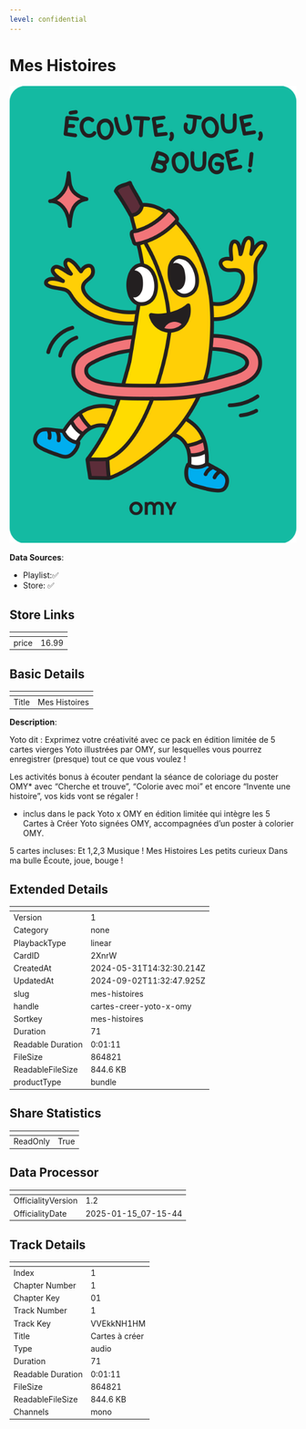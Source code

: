 ```yaml
---
level: confidential
---
```

# Mes Histoires

![card_[2XnrW].png](../../img/cards/card_[2XnrW].png)

**Data Sources**: 

- Playlist:✅
- Store: ✅


## Store Links

| <!-- --> | <!-- --> |
| - | - |
| price | 16.99 |


## Basic Details

| <!-- --> | <!-- --> |
| - | - |
| Title | Mes Histoires |

**Description**:

Yoto dit : Exprimez votre créativité avec ce pack en édition limitée de 5 cartes vierges Yoto illustrées par OMY, sur lesquelles vous pourrez enregistrer (presque) tout ce que vous voulez !

Les activités bonus à écouter pendant la séance de coloriage du poster OMY* avec “Cherche et trouve”, “Colorie avec moi” et encore “Invente une histoire”, vos kids vont se régaler !


* inclus dans le pack Yoto x OMY en édition limitée qui intègre les 5 Cartes à Créer Yoto signées OMY, accompagnées d’un poster à colorier OMY.

5 cartes incluses:
Et 1,2,3 Musique !
Mes Histoires
Les petits curieux
Dans ma bulle
Écoute, joue, bouge !


## Extended Details

| <!-- --> | <!-- --> |
| - | - |
| Version | 1 |
| Category | none |
| PlaybackType | linear |
| CardID | 2XnrW |
| CreatedAt | 2024-05-31T14:32:30.214Z |
| UpdatedAt | 2024-09-02T11:32:47.925Z |
| slug | mes-histoires |
| handle | cartes-creer-yoto-x-omy |
| Sortkey | mes-histoires |
| Duration | 71 |
| Readable Duration | 0:01:11 |
| FileSize | 864821 |
| ReadableFileSize | 844.6 KB |
| productType | bundle |


## Share Statistics

| <!-- --> | <!-- --> |
| - | - |
| ReadOnly | True |


## Data Processor

| <!-- --> | <!-- --> |
| - | - |
| OfficialityVersion | 1.2
| OfficialityDate | 2025-01-15_07-15-44


## Track Details

| <!-- --> | <!-- --> |
| - | - |
| Index | 1 |
| Chapter Number | 1 |
| Chapter Key | 01 |
| Track Number | 1 |
| Track Key | VVEkkNH1HM |
| Title | Cartes à créer |
| Type | audio |
| Duration | 71 |
| Readable Duration | 0:01:11 |
| FileSize | 864821 |
| ReadableFileSize | 844.6 KB |
| Channels | mono |

